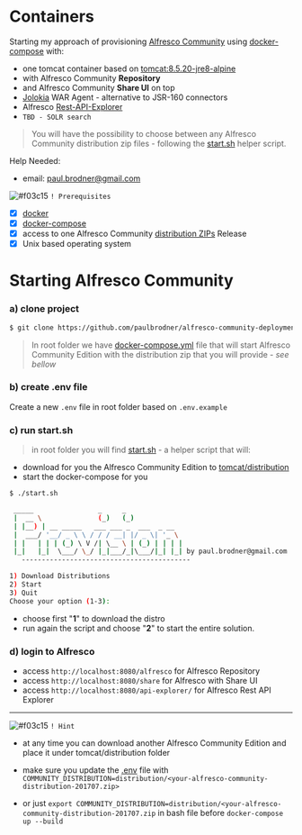 # Containers

Starting my approach of provisioning [Alfresco Community](https://community.alfresco.com/docs/DOC-7050-alfresco-community-edition-201707-ga-file-list) using [docker-compose](https://docs.docker.com/compose/) with:
* one tomcat container based on [tomcat:8.5.20-jre8-alpine](https://hub.docker.com/r/library/tomcat/tags/)
* with Alfresco Community **Repository**
* and Alfresco Community **Share UI** on top
* [Jolokia](https://jolokia.org) WAR Agent - alternative to JSR-160 connectors
* Alfresco [Rest-API-Explorer](https://github.com/Alfresco/rest-api-explorer)
* `TBD - SOLR search`
  
>You will have the possibility to choose between any Alfresco Community distribution zip files - following the [start.sh](start.sh) helper script.

Help Needed: 
* email: paul.brodner@gmail.com

![#f03c15](https://placehold.it/15/f03c15/000000?text=+) `! Prerequisites` 
- [x] [docker](https://docs.docker.com/engine/installation/)
- [x] [docker-compose](https://docs.docker.com/compose/)
- [x] access to one Alfresco Community [distribution ZIPs](https://community.alfresco.com/community/ecm) Release
- [x] Unix based operating system

# Starting Alfresco Community

### a) clone project

```bash
$ git clone https://github.com/paulbrodner/alfresco-community-deployment.git
```

> In root folder we have [docker-compose.yml](docker-compose.yml) file that will start Alfresco Community Edition with the distribution zip that you will provide - _see bellow_

### b) create .env file

Create a new `.env` file in root folder based on `.env.example`

### c) run start.sh

>in root folder you will find [start.sh](start.sh) - a helper script that will:
* download for you the Alfresco Community Edition to [tomcat/distribution](tomcat/distribution)
* start the docker-compose for you

```bash
$ ./start.sh

 _____                _     _
 |  __ \              (_)   (_)
 | |__) | __ _____   ___ ___ _  ___  _ __
 |  ___/ '__/ _ \ \ / / / __| |/ _ \| '_ \
 | |   | | | (_) \ V /| \__ \ | (_) | | | |
 |_|   |_|  \___/ \_/ |_|___/_|\___/|_| |_| by paul.brodner@gmail.com
   ------------------------------------------

1) Download Distributions  
2) Start
3) Quit
Choose your option (1-3):
```

* choose first "**1**" to download the distro
* run again the script and choose "**2**" to start the entire solution.

### d) login to Alfresco
* access `http://localhost:8080/alfresco` for Alfresco Repository
* access `http://localhost:8080/share` for Alfresco with Share UI
* access `http://localhost:8080/api-explorer/` for Alfresco Rest API Explorer
---
![#f03c15](https://placehold.it/15/f03c15/000000?text=+) `! Hint` 
* at any time you can download another Alfresco Community Edition and place it under tomcat/distribution folder

* make sure you update the [.env](.env) file with `COMMUNITY_DISTRIBUTION=distribution/<your-alfresco-community-distribution-201707.zip>`

* or just `export COMMUNITY_DISTRIBUTION=distribution/<your-alfresco-community-distribution-201707.zip` in bash file before `docker-compose up --build`